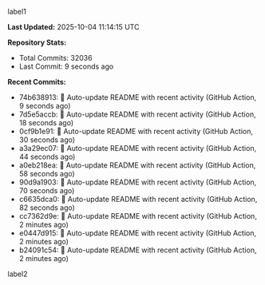 
label1 
<!-- ACTIVITY_START -->
**Last Updated:** 2025-10-04 11:14:15 UTC

**Repository Stats:**
- Total Commits: 32036
- Last Commit: 9 seconds ago

**Recent Commits:**
- 74b638913: 🤖 Auto-update README with recent activity (GitHub Action, 9 seconds ago)
- 7d5e5accb: 🤖 Auto-update README with recent activity (GitHub Action, 18 seconds ago)
- 0cf9b1e91: 🤖 Auto-update README with recent activity (GitHub Action, 30 seconds ago)
- a3a29ec07: 🤖 Auto-update README with recent activity (GitHub Action, 44 seconds ago)
- a0eb218ea: 🤖 Auto-update README with recent activity (GitHub Action, 58 seconds ago)
- 90d9a1903: 🤖 Auto-update README with recent activity (GitHub Action, 70 seconds ago)
- c6635dca0: 🤖 Auto-update README with recent activity (GitHub Action, 82 seconds ago)
- cc7362d9e: 🤖 Auto-update README with recent activity (GitHub Action, 2 minutes ago)
- e0447d915: 🤖 Auto-update README with recent activity (GitHub Action, 2 minutes ago)
- b24091c54: 🤖 Auto-update README with recent activity (GitHub Action, 2 minutes ago)
<!-- ACTIVITY_END -->

label2
